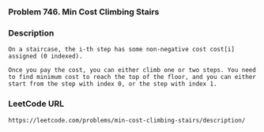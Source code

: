 ### Problem 746. Min Cost Climbing Stairs

### Description
    On a staircase, the i-th step has some non-negative cost cost[i] assigned (0 indexed).

    Once you pay the cost, you can either climb one or two steps. You need to find minimum cost to reach the top of the floor, and you can either start from the step with index 0, or the step with index 1.

### LeetCode URL
    https://leetcode.com/problems/min-cost-climbing-stairs/description/	
